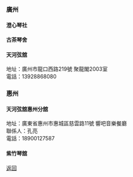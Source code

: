 ### 廣州
#### 澄心琴社


#### 古茶琴舍

#### 天河弦舘
地址：廣州市龍口西路219號 聚龍閣2003室  
電話：13928868080  

### 惠州
#### 天河弦舘惠州分舘
地址：廣東省惠州市惠城區慈雲路11號 響吧音樂餐廳  
聯係人：孔亮  
電話：18900127587  

#### 紫竹琴舘


[返回](China.md)

